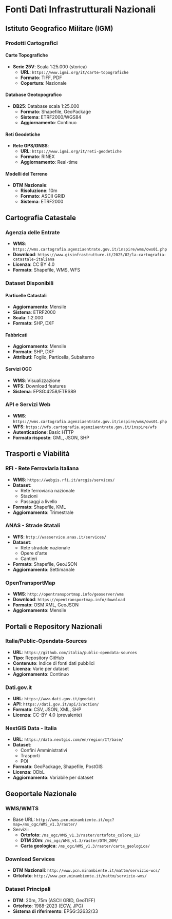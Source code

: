 # Fonti Dati Infrastrutturali Nazionali

## Istituto Geografico Militare (IGM)

### Prodotti Cartografici
#### Carte Topografiche
- **Serie 25V**: Scala 1:25.000 (storica)
  - **URL**: `https://www.igmi.org/it/carte-topografiche`
  - **Formato**: TIFF, PDF
  - **Copertura**: Nazionale

#### Database Geotopografico
- **DB25**: Database scala 1:25.000
  - **Formato**: Shapefile, GeoPackage
  - **Sistema**: ETRF2000/WGS84
  - **Aggiornamento**: Continuo

#### Reti Geodetiche
- **Rete GPS/GNSS**:
  - **URL**: `https://www.igmi.org/it/reti-geodetiche`
  - **Formato**: RINEX
  - **Aggiornamento**: Real-time

#### Modelli del Terreno
- **DTM Nazionale**:
  - **Risoluzione**: 10m
  - **Formato**: ASCII GRID
  - **Sistema**: ETRF2000

## Cartografia Catastale

### Agenzia delle Entrate
- **WMS**: `https://wms.cartografia.agenziaentrate.gov.it/inspire/wms/ows01.php`
- **Download**: `https://www.gisinfrastrutture.it/2025/02/la-cartografia-catastale-italiana`
- **Licenza**: CC BY 4.0
- **Formato**: Shapefile, WMS, WFS

### Dataset Disponibili
#### Particelle Catastali
- **Aggiornamento**: Mensile
- **Sistema**: ETRF2000
- **Scala**: 1:2.000
- **Formato**: SHP, DXF

#### Fabbricati
- **Aggiornamento**: Mensile
- **Formato**: SHP, DXF
- **Attributi**: Foglio, Particella, Subalterno

#### Servizi OGC
- **WMS**: Visualizzazione
- **WFS**: Download features
- **Sistema**: EPSG:4258/ETRS89

### API e Servizi Web
- **WMS**: `https://wms.cartografia.agenziaentrate.gov.it/inspire/wms/ows01.php`
- **WFS**: `https://wfs.cartografia.agenziaentrate.gov.it/inspire/wfs`
- **Autenticazione**: Basic HTTP
- **Formato risposte**: GML, JSON, SHP

## Trasporti e Viabilità

### RFI - Rete Ferroviaria Italiana
- **WMS**: `https://webgis.rfi.it/arcgis/services/`
- **Dataset**: 
  - Rete ferroviaria nazionale
  - Stazioni
  - Passaggi a livello
- **Formato**: Shapefile, KML
- **Aggiornamento**: Trimestrale

### ANAS - Strade Statali
- **WFS**: `http://wasservice.anas.it/services/`
- **Dataset**:
  - Rete stradale nazionale
  - Opere d'arte
  - Cantieri
- **Formato**: Shapefile, GeoJSON
- **Aggiornamento**: Settimanale

### OpenTransportMap
- **WMS**: `http://opentransportmap.info/geoserver/wms`
- **Download**: `https://opentransportmap.info/download`
- **Formato**: OSM XML, GeoJSON
- **Aggiornamento**: Mensile

## Portali e Repository Nazionali

### Italia/Public-Opendata-Sources
- **URL**: `https://github.com/italia/public-opendata-sources`
- **Tipo**: Repository GitHub
- **Contenuto**: Indice di fonti dati pubblici
- **Licenza**: Varie per dataset
- **Aggiornamento**: Continuo

### Dati.gov.it
- **URL**: `https://www.dati.gov.it/geodati`
- **API**: `https://dati.gov.it/api/3/action/`
- **Formato**: CSV, JSON, XML, SHP
- **Licenza**: CC-BY 4.0 (prevalente)

### NextGIS Data - Italia
- **URL**: `https://data.nextgis.com/en/region/IT/base/`
- **Dataset**:
  - Confini Amministrativi
  - Trasporti
  - POI
- **Formato**: GeoPackage, Shapefile, PostGIS
- **Licenza**: ODbL
- **Aggiornamento**: Variabile per dataset

## Geoportale Nazionale

### WMS/WMTS
- Base URL: `http://wms.pcn.minambiente.it/ogc?map=/ms_ogc/WMS_v1.3/raster/`
- Servizi:
  - **Ortofoto**: `/ms_ogc/WMS_v1.3/raster/ortofoto_colore_12/`
  - **DTM 20m**: `/ms_ogc/WMS_v1.3/raster/DTM_20M/`
  - **Carta geologica**: `/ms_ogc/WMS_v1.3/raster/carta_geologica/`

### Download Services
- **DTM Nazionali**: `http://www.pcn.minambiente.it/mattm/servizio-wcs/`
- **Ortofoto**: `http://www.pcn.minambiente.it/mattm/servizio-wms/`

### Dataset Principali
- **DTM**: 20m, 75m (ASCII GRID, GeoTIFF)
- **Ortofoto**: 1988-2023 (ECW, JPG)
- **Sistema di riferimento**: EPSG:32632/33
